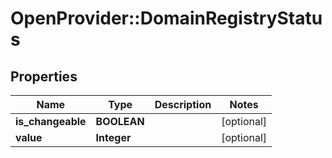 # OpenProvider::DomainRegistryStatus

## Properties
Name | Type | Description | Notes
------------ | ------------- | ------------- | -------------
**is_changeable** | **BOOLEAN** |  | [optional] 
**value** | **Integer** |  | [optional] 

